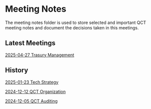 # Meeting Notes
The meeting notes folder is used to store selected and important QCT meeting notes and document the decisions taken in this meetings.


## Latest Meetings
[2025-04-27 Trasury Management](2025-04-27-discussion-about-treasury.md)



## History
[2025-01-23 Tech Strategy](2025-01-23-tech-strategy.md)

[2024-12-12 QCT Organization](2024-12-12-team-organization.md)

[2024-12-05 QCT Auditing](2024-12-05-auditors.md)
